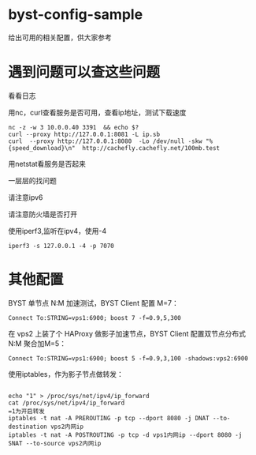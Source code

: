 # byst-config-sample
给出可用的相关配置，供大家参考

# 遇到问题可以查这些问题
看看日志

用nc，curl查看服务是否可用，查看ip地址，测试下载速度
```
nc -z -w 3 10.0.0.40 3391  && echo $?
curl --proxy http://127.0.0.1:8081 -L ip.sb
curl  --proxy http://127.0.0.1:8080  -Lo /dev/null -skw "%{speed_download}\n"  http://cachefly.cachefly.net/100mb.test

```
用netstat看服务是否起来

一层层的找问题

请注意ipv6

请注意防火墙是否打开

使用iperf3,监听在ipv4，使用-4
```
iperf3 -s 127.0.0.1 -4 -p 7070
```
# 其他配置

BYST 单节点 N:M 加速测试，BYST Client 配置 M=7：
```
Connect To:STRING=vps1:6900; boost 7 -f=0.9,5,300
```
在 vps2 上装了个 HAProxy 做影子加速节点，BYST Client 配置双节点分布式 N:M 聚合加M=5：
```
Connect To:STRING=vps1:6900; boost 5 -f=0.9,3,100 -shadows:vps2:6900
```
使用iptables，作为影子节点做转发：
```

echo "1" > /proc/sys/net/ipv4/ip_forward
cat /proc/sys/net/ipv4/ip_forward
=1为开启转发
iptables -t nat -A PREROUTING -p tcp --dport 8080 -j DNAT --to-destination vps2内网ip
iptables -t nat -A POSTROUTING -p tcp -d vps1内网ip --dport 8080 -j SNAT --to-source vps2内网ip
```
